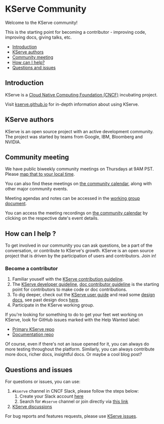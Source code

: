 # KServe Community

Welcome to the KServe community!

This is the starting point for becoming a contributor - improving code, improving docs, giving talks, etc.

- [Introduction](#introduction)
- [KServe authors](#kserve-authors)
- [Community meeting](#community-meeting)
- [How can I help?](#how-can-i-help-)
- [Questions and issues](#questions-and-issues)

## Introduction

KServe is a [Cloud Native Computing Foundation (CNCF)](https://www.cncf.io/) incubating project.

Visit [kserve.github.io](https://kserve.github.io/website) for in-depth information about using KServe.

## KServe authors
KServe is an open source project with an active development community. The project was started
by teams from Google, IBM, Bloomberg and NVIDIA.

## Community meeting

We have public biweekly community meetings on Thursdays at 9AM PST. Please [map that to your local time](https://www.google.com/search?q=0900+am+in+pst&hl=en).

You can also find these meetings on [the community calendar](https://zoom-lfx.platform.linuxfoundation.org/meetings/kserve?view=month), along with other major community events.

Meeting agendas and notes can be accessed in the [working group document](https://docs.google.com/document/d/1KZUURwr9MnHXqHA08TFbfVbM8EAJSJjmaMhnvstvi-k).

You can access the meeting recordings on [the community calendar](https://zoom-lfx.platform.linuxfoundation.org/meetings/kserve?view=month) by clicking on the respective date's event details.

## How can I help ?

To get involved in our community you can ask questions, be a part of the conversation, or contribute to KServe's growth.
KServe is an open source project that is driven by the participation of users and contributors. Join in!

### Become a contributor
1. Familiar youself with the [KServe contribution guideline](https://github.com/kserve/community/blob/main/CONTRIBUTING.md#contributing-a-feature).
2. The [KServe developer guideline](https://kserve.github.io/website/master/developer/developer), [doc contributor guideline](https://github.com/kserve/website/blob/main/docs/help/contributor/mkdocs-contributor-guide.md) is the starting point for contributors to make code or doc contributions.
3. To dig deeper, check out the [KServe user guide](https://kserve.github.io/website/master/modelserving/control_plane)
and read some [design docs](./CONTRIBUTING.md#design-documents), see past design docs [here](./design_docs.md).
4. Participate in the KServe working group.

If you're looking for something to do to get your feet wet working on KServe, look for GitHub issues
marked with the Help Wanted label:

- [Primary KServe repo](https://github.com/kserve/kserve/issues?q=is%3Aissue+is%3Aopen+good+first+label%3A%22good+first+issue%22)
- [Documentation repo](https://github.com/kserve/website/issues)

Of course, even if there's not an issue opened for it, you can always do more
testing throughout the platform. Similarly, you can always contribute more docs, richer docs,
insightful docs. Or maybe a cool blog post?

## Questions and issues

For questions or issues, you can use:
1. `#kserve` channel in CNCF Slack, please follow the steps below:
   1. Create your Slack account [here](https://slack.cncf.io/)
   1. Search for `#kserve` channel or join directly via [this link](https://cloud-native.slack.com/archives/C06AH2C3K8B) 
1. [KServe discussions](https://github.com/kserve/kserve/discussions)

For bug reports and features requests, please use [KServe issues](https://github.com/kserve/kserve/issues).
